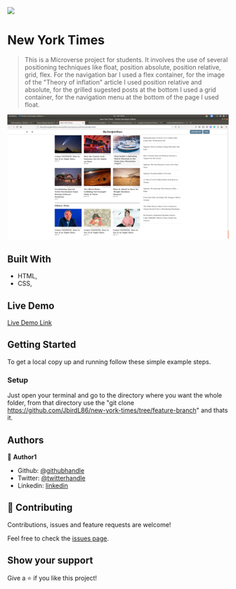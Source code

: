 ![](https://img.shields.io/badge/Microverse-blueviolet)

# New York Times

> This is a Microverse project for students. It involves the use of several positioning techniques like float, position absolute, position relative, grid, flex. For the
  navigation bar I used a flex container, for the image of the "Theory of inflation" article I used position relative and absolute, for the grilled sugested posts at the 
  bottom I used a grid container, for the navigation menu at the bottom of the page I used float.

![screenshot](./assets/images/screenshot.png)

## Built With

- HTML,
- CSS,

## Live Demo

[Live Demo Link](https://rawcdn.githack.com/JbirdL86/new-york-times/59bea140a126baa298287d202d442f3b4ccb2c12/index.html)


## Getting Started


To get a local copy up and running follow these simple example steps.

### Setup

Just open your terminal and go to the directory where you want the whole folder, from that directory use the "git clone https://github.com/JbirdL86/new-york-times/tree/feature-branch" 
and thats it.

## Authors

👤 **Author1**

- Github: [@githubhandle](https://github.com/JbirdL86)
- Twitter: [@twitterhandle](https://twitter.com/JuanLui06498455)
- Linkedin: [linkedin](https://www.linkedin.com/in/juan-luis-0551921aa/)

## 🤝 Contributing

Contributions, issues and feature requests are welcome!

Feel free to check the [issues page](issues/).

## Show your support

Give a ⭐️ if you like this project! 


